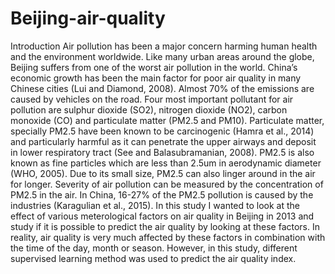 # Beijing-air-quality
Introduction
Air pollution has been a major concern harming human health and the environment worldwide. Like many urban areas around the globe, Beijing suffers from one of the worst air pollution in the world. China’s economic growth has been the main factor for poor air quality in many Chinese cities (Lui and Diamond, 2008). Almost 70% of the emissions are caused by vehicles on the road. Four most important pollutant for air pollution are sulphur dioxide (SO2), nitrogen dioxide (NO2), carbon monoxide (CO) and particulate matter (PM2.5 and PM10). Particulate matter, specially PM2.5 have been known to be carcinogenic (Hamra et al., 2014) and particularly harmful as it can penetrate the upper airways and deposit in lower respiratory tract (See and Balasubramanian, 2008). PM2.5 is also known as fine particles which are less than 2.5um in aerodynamic diameter (WHO, 2005). Due to its small size, PM2.5 can also linger around in the air for longer. Severity of air pollution can be measured by the concentration of PM2.5 in the air. In China, 16-27% of the PM2.5 pollution is caused by the industries (Karagulian et al., 2015). In this study I wanted to look at the effect of various meterological factors on air quality in Beijing in 2013 and study if it is possible to predict the air quality by looking at these factors. In reality, air quality is very much affected by these factors in combination with the time of the day, month or season. However, in this study, different supervised learning method was used to predict the air quality index.
